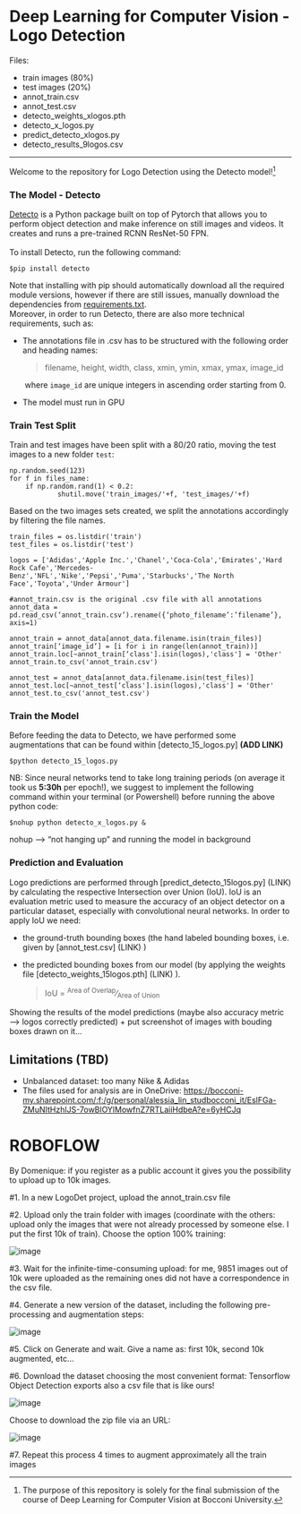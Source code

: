 # Deep Learning for Computer Vision - Logo Detection

Files:
- train images (80%)
- test images (20%)
- annot_train.csv
- annot_test.csv
- detecto_weights_xlogos.pth
- detecto_x_logos.py
- predict_detecto_xlogos.py
- detecto_results_9logos.csv
------------------------------------------------------------------------------------------------------------------------------------------------------------------

Welcome to the repository for Logo Detection using the Detecto model![^1]

### The Model - Detecto  
[Detecto](https://detecto.readthedocs.io/en/latest/) is a Python package built on top of Pytorch that allows you to perform object detection and make inference on still images and videos. It creates and runs a pre-trained RCNN ResNet-50 FPN. <br />	
To install Detecto, run the following command: <br />
	
```
$pip install detecto
```
Note that installing with pip should automatically download all the required module versions, however if there are still issues, manually download the dependencies from [requirements.txt](https://github.com/xx-liu-2244/CV_logo_detection/blob/main/requirements.txt).<br />
Moreover, in order to run Detecto, there are also more technical requirements, such as: <br />
* The annotations file in .csv has to be structured with the following order and heading names:  <br />
	>filename, height, width, class, xmin, ymin, xmax, ymax, image_id<br />
	
&nbsp;&nbsp;&nbsp;&nbsp;&nbsp;&nbsp; where `image_id` are unique integers in ascending order starting from 0.
* The model must run in GPU <br />
	
### Train Test Split  
Train and test images have been split with a 80/20 ratio, moving the test images to a new folder `test`: 
```	
np.random.seed(123)
for f in files_name:
    if np.random.rand(1) < 0.2:
        	shutil.move('train_images/'+f, 'test_images/'+f) 
```
Based on the two images sets created, we split the annotations accordingly by filtering the file names.
```
train_files = os.listdir('train') 
test_files = os.listdir('test')

logos = ['Adidas','Apple Inc.','Chanel','Coca-Cola','Emirates','Hard Rock Cafe','Mercedes-Benz','NFL','Nike','Pepsi','Puma','Starbucks','The North Face','Toyota','Under Armour']

#annot_train.csv is the original .csv file with all annotations
annot_data = pd.read_csv(‘annot_train.csv’).rename({‘photo_filename’:’filename’}, axis=1)

annot_train = annot_data[annot_data.filename.isin(train_files)]
annot_train[‘image_id’] = [i for i in range(len(annot_train))]
annot_train.loc[~annot_train[‘class'].isin(logos),'class'] = 'Other'
annot_train.to_csv('annot_train.csv')

annot_test = annot_data[annot_data.filename.isin(test_files)]
annot_test.loc[~annot_test[‘class'].isin(logos),'class'] = 'Other'
annot_test.to_csv('annot_test.csv')
```


### Train the Model  
Before feeding the data to Detecto, we have performed some augmentations that can be found within [detecto_15_logos.py] **(ADD LINK)**
```	
$python detecto_15_logos.py
```
NB: Since neural networks tend to take long training periods (on average it took us **5:30h** per epoch!), we suggest to implement the following command within your terminal (or Powershell) before running the above python code:
```
$nohup python detecto_x_logos.py &  
```
nohup --> “not hanging up” and running the model in background <br />
	
### Prediction and Evaluation  
Logo predictions are performed through [predict_detecto_15logos.py] (LINK) by calculating the respective Intersection over Union (IoU). IoU is an evaluation metric used to measure the accuracy of an object detector on a particular dataset, especially with convolutional neural networks. In order to apply IoU we need:<br />
* the ground-truth bounding boxes (the hand labeled bounding boxes, i.e. given by [annot_test.csv] (LINK) )
* the predicted bounding boxes from our model (by applying the weights file [detecto_weights_15logos.pth] (LINK) ).

	
	> IoU = <sup>Area of Overlap</sup>&frasl;<sub>Area of Union</sub> 
	


Showing the results of the model predictions (maybe also accuracy metric—> logos correctly predicted) + put screenshot of images with bouding boxes drawn on it…
	
	
## Limitations (TBD)

* Unbalanced dataset: too many Nike & Adidas
* The files used for analysis are in OneDrive: https://bocconi-my.sharepoint.com/:f:/g/personal/alessia_lin_studbocconi_it/EslFGa-ZMuNItHzhlJS-7owBlOYlMowfnZ7RTLaiiHdbeA?e=6yHCJq


[^1]: The purpose of this repository is solely for the final submission of the course of Deep Learning for Computer Vision at Bocconi University. 


# ROBOFLOW
By Domenique: if you register as a public account it gives you the possibility to upload up to 10k images.

#1. In a new LogoDet project, upload the annot_train.csv file 

#2. Upload only the train folder with images (coordinate with the others: upload only the images that were not already processed by someone else. I put the first 10k of train). Choose the option 100% training:
 
 ![image](https://user-images.githubusercontent.com/51834820/142015508-5b486c67-d10c-4b01-9b61-575a90167cfa.png)

#3. Wait for the infinite-time-consuming upload: for me, 9851 images out of 10k were uploaded as the remaining ones did not have a correspondence in the csv file.

#4. Generate a new version of the dataset, including the following pre-processing and augmentation steps:

![image](https://user-images.githubusercontent.com/51834820/142015543-e3021ab9-6960-4f63-84c0-eb47f6727326.png)
 
#5. Click on Generate and wait. Give a name as: first 10k, second 10k augmented, etc…

#6. Download the dataset choosing the most convenient format:
Tensorflow Object Detection exports also a csv file that is like ours!

 ![image](https://user-images.githubusercontent.com/51834820/142196699-576792ab-be13-4638-b513-0e40a292d04d.png)
 
Choose to download the zip file via an URL:

![image](https://user-images.githubusercontent.com/51834820/142196826-20a05715-3c74-4632-9e1d-4df90a212c96.png)

#7. Repeat this process 4 times to augment approximately all the train images


